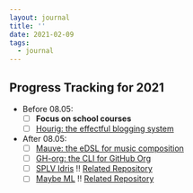 ```yaml
---
layout: journal
title: ''
date: 2021-02-09
tags:
  - journal
---
```


## Progress Tracking for 2021

- Before 08.05:
  - [ ] **Focus on school courses**
  - [ ] [Hourig: the effectful blogging system](https://github.com/raptazure/hourig)

- After 08.05:
  - [ ] [Mauve: the eDSL for music composition](https://github.com/raptazure/mauve)
  - [ ] [GH-org: the CLI for GitHub Org](https://github.com/raptazure/ghorg-cli)
  - [ ] [SPLV Idris](https://raptazure.github.io/posts/splv-20) !! [Related Repository](https://github.com/raptazure/kweh)
  - [ ] [Maybe ML](https://raptazure.github.io/posts/maybe-ml) !! [Related Repository](https://github.com/raptazure/stlc)
